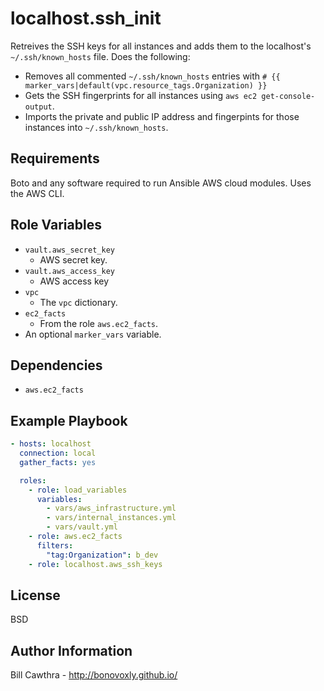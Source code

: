 localhost.ssh_init
=========

Retreives the SSH keys for all instances and adds them to the localhost's `~/.ssh/known_hosts` file.  Does the following:
- Removes all commented `~/.ssh/known_hosts` entries with `# {{ marker_vars|default(vpc.resource_tags.Organization) }}`
- Gets the SSH fingerprints for all instances using `aws ec2 get-console-output`.
- Imports the private and public IP address and fingerpints for those instances into `~/.ssh/known_hosts`.

Requirements
------------

Boto and any software required to run Ansible AWS cloud modules. Uses the AWS CLI.

Role Variables
--------------

- `vault.aws_secret_key`
  - AWS secret key.
- `vault.aws_access_key`
  - AWS access key
- `vpc`
  - The `vpc` dictionary.
- `ec2_facts`
  - From the role `aws.ec2_facts`.
- An optional `marker_vars` variable.

Dependencies
------------

- `aws.ec2_facts`

Example Playbook
----------------

```yaml
- hosts: localhost
  connection: local
  gather_facts: yes

  roles:
    - role: load_variables
      variables:
        - vars/aws_infrastructure.yml
        - vars/internal_instances.yml
        - vars/vault.yml
    - role: aws.ec2_facts
      filters:
        "tag:Organization": b_dev
    - role: localhost.aws_ssh_keys
```

License
-------

BSD

Author Information
------------------

Bill Cawthra - http://bonovoxly.github.io/
